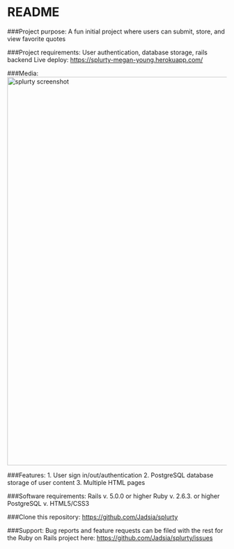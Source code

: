 # README

###Project purpose:
    A fun initial project where users can submit, store, and view favorite quotes

###Project requirements:
    User authentication, database storage, rails backend
    Live deploy: https://splurty-megan-young.herokuapp.com/

###Media:
    <img width="892" alt="splurty screenshot" src="https://user-images.githubusercontent.com/48420271/67197511-ccaa8900-f3b1-11e9-98db-b81c7ca97c74.PNG">

###Features:
    1. User sign in/out/authentication
    2. PostgreSQL database storage of user content
    3. Multiple HTML pages

###Software requirements:
    Rails v. 5.0.0 or higher
    Ruby v. 2.6.3. or higher
    PostgreSQL v. 
    HTML5/CSS3

###Clone this repository:
    https://github.com/Jadsia/splurty

###Support:
    Bug reports and feature requests can be filed with the rest for the Ruby on Rails project here:  https://github.com/Jadsia/splurty/issues

